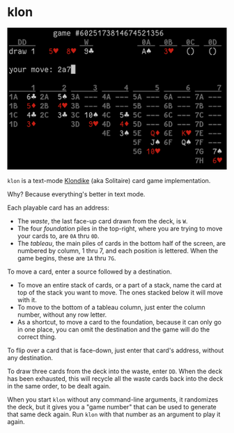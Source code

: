 klon
====

![game in progress](screenshots/klon_inprogress.png)

`klon` is a text-mode [Klondike](https://en.wikipedia.org/wiki/Klondike_\(Solitaire\)) (aka Solitaire) card game implementation.

Why? Because everything's better in text mode.

Each playable card has an address:
  * The *waste*, the last face-up card drawn from the deck, is `W`.
  * The four *foundation* piles in the top-right, where you are trying to move
    your cards to, are `0A` thru `0D`.
  * The *tableau*, the main piles of cards in the bottom half of the screen,
    are numbered by column, 1 thru 7, and each position is lettered. When the
    game begins, these are `1A` thru `7G`.

To move a card, enter a source followed by a destination.
  * To move an entire stack of cards, or a part of a stack, name the card at
    top of the stack you want to move. The ones stacked below it will move with
    it.
  * To move to the bottom of a tableau column, just enter the column number,
    without any row letter.
  * As a shortcut, to move a card to the foundation, because it can only go in
    one place, you can omit the destination and the game will do the correct
    thing.

To flip over a card that is face-down, just enter that card's address, without
any destination.

To draw three cards from the deck into the waste, enter `DD`. When the deck has
been exhausted, this will recycle all the waste cards back into the deck in the
same order, to be dealt again.

When you start `klon` without any command-line arguments, it randomizes the
deck, but it gives you a "game number" that can be used to generate that same
deck again. Run `klon` with that number as an argument to play it again.